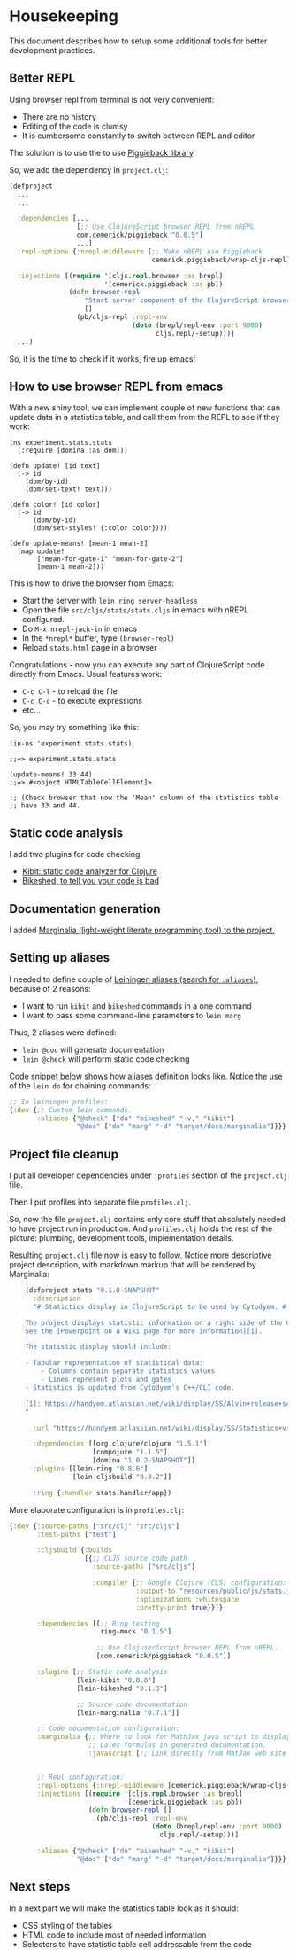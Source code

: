 # Housekeeping
This document describes how to setup some additional tools for better
development practices.

## Better REPL
Using browser repl from terminal is not very convenient:

- There are no history
- Editing of the code is clumsy
- It is cumbersome constantly to switch between REPL and editor

The solution is to use the to use [Piggieback library][1].

So, we add the dependency in `project.clj`:

```clojure
(defproject
  ...
  ...

  :dependencies [...
                 [;; Use ClojureScript browser REPL from nREPL
                 com.cemerick/piggieback "0.0.5"]
                 ...]
  :repl-options {:nrepl-middleware [;; Make nREPL use Piggieback
                                    cemerick.piggieback/wrap-cljs-repl]}

  :injections [(require '[cljs.repl.browser :as brepl]
                        '[cemerick.piggieback :as pb])
               (defn browser-repl
                   "Start server component of the ClojureScript browser REPL"
                   []
                 (pb/cljs-repl :repl-env
                               (doto (brepl/repl-env :port 9000)
                                     cljs.repl/-setup)))]
  ...)

```

So, it is the time to check if it works, fire up emacs!


## How to use browser REPL from emacs
With a new shiny tool, we can implement couple of new functions
that can update data in a statistics table, and call them from the
REPL to see if they work:

```clojurescript
(ns experiment.stats.stats
  (:require [domina :as dom]))

(defn update! [id text]
  (-> id
    (dom/by-id)
    (dom/set-text! text)))

(defn color! [id color]
  (-> id
      (dom/by-id)
      (dom/set-styles! {:color color})))

(defn update-means! [mean-1 mean-2]
  (map update!
       ["mean-for-gate-1" "mean-for-gate-2"]
       [mean-1 mean-2]))
```


This is how to drive the browser from Emacs:

- Start the server with `lein ring server-headless`
- Open the file `src/cljs/stats/stats.cljs` in emacs with nREPL
  configured.
- Do `M-x nrepl-jack-in` in emacs
- In the `*nrepl*` buffer, type `(browser-repl)`
- Reload `stats.html` page in a browser

Congratulations - now you can execute any part of ClojureScript code
directly from Emacs. Usual features work:

- `C-c C-l` - to reload the file
- `C-c C-c` - to execute expressions
- etc...

So, you may try something like this:

```clojurescript
(in-ns 'experiment.stats.stats)

;;=> experiment.stats.stats

(update-means! 33 44)
;;=> #<object HTMLTableCellElement]>

;; (Check browser that now the 'Mean' column of the statistics table
;; have 33 and 44.
```

## Static code analysis
I add two plugins for code checking:

- [Kibit: static code analyzer for Clojure][2]
- [Bikeshed: to tell you your code is bad][3]

## Documentation generation
I added
[Marginalia (light-weight literate programming tool) to the project.][4]

## Setting up aliases
I needed to define couple of
[Leiningen aliases (search for `:aliases`)][5], because of 2 reasons:

- I want to run `kibit` and `bikeshed` commands in a one command
- I want to pass some command-line parameters to `lein marg`

Thus, 2 aliases were defined:

- `lein @doc` will generate documentation
- `lein @check` will perform static code checking

Code snippet below shows how aliases definition looks like.
Notice the use of the `lein do` for chaining commands:
```clojure
;; In leiningen profiles:
{:dev {;; Custom lein commands.
       :aliases {"@check" ["do" "bikeshed" "-v," "kibit"]
                 "@doc" ["do" "marg" "-d" "target/docs/marginalia"]}}}
```

## Project file cleanup
I put all developer dependencies under `:profiles` section of the
`project.clj` file.

Then I put profiles into separate file `profiles.clj`.

So, now the file `project.clj` contains only core stuff that
absolutely needed to have project run in production. And
`profiles.clj` holds the rest of the picture: plumbing, development
tools, implementation details.

Resulting `project.clj` file now is easy to follow. Notice more descriptive
project description, with markdown markup that will be rendered by Marginalia:

```clojure
    (defproject stats "0.1.0-SNAPSHOT"
      :description
      "# Statictics display in ClojureScript to be used by Cytodyem. #

    The project displays statistic information on a right side of the Cytodyem window.
    See the [Powerpoint on a Wiki page for more information][1].

    The statistic display should include:

    - Tabular representation of statistical data:
        - Columns contain separate statistics values
        - Lines represent plots and gates
    - Statistics is updated from Cytodyem's C++/CLI code.

    [1]: https://handyem.atlassian.net/wiki/display/SS/Alvin+release+scope
    "

      :url "https://handyem.atlassian.net/wiki/display/SS/Statistics+view"

      :dependencies [[org.clojure/clojure "1.5.1"]
                     [compojure "1.1.5"]
                     [domina "1.0.2-SNAPSHOT"]]
      :plugins [[lein-ring "0.8.6"]
                [lein-cljsbuild "0.3.2"]]

      :ring {:handler stats.handler/app})

```

More elaborate configuration is in `profiles.clj`:

```clojure
{:dev {:source-paths ["src/clj" "src/cljs"]
       :test-paths ["test"]

       :cljsbuild {:builds
                   [{;; CLJS source code path
                     :source-paths ["src/cljs"]

                     :compiler {;; Google Clojure (CLS) configuration:
                                :output-to "resources/public/js/stats.js"
                                :optimizations :whitespace
                                :pretty-print true}}]}

       :dependencies [[;; Ring testing
                       ring-mock "0.1.5"]

                      ;; Use ClojuserScript browser REPL from nREPL.
                      [com.cemerick/piggieback "0.0.5"]]

       :plugins [;; Static code analysis
                 [lein-kibit "0.0.8"]
                 [lein-bikeshed "0.1.3"]

                 ;; Source code documentation
                 [lein-marginalia "0.7.1"]]

       ;; Code documentation configuration:
       :marginalia {;; Where to look for MathJax java script to display
                    ;; LaTex formulas in generated documentation.
                    :javascript [;; Link directly from MatJax web site                        "http://cdn.mathjax.org/mathjax/latest/MathJax.js?config=TeX-AMS-MML_HTMLorMML"]}


       ;; Repl configuration:
       :repl-options {:nrepl-middleware [cemerick.piggieback/wrap-cljs-repl]}
       :injections [(require '[cljs.repl.browser :as brepl]
                             '[cemerick.piggieback :as pb])
                    (defn browser-repl []
                      (pb/cljs-repl :repl-env
                                    (doto (brepl/repl-env :port 9000)
                                      cljs.repl/-setup)))]

       :aliases {"@check" ["do" "bikeshed" "-v," "kibit"]
                 "@doc" ["do" "marg" "-d" "target/docs/marginalia"]}}}
```


[1]: https://github.com/cemerick/piggieback "Piggieback:
 run clojurescript REPL from nREPL"

[2]: https://github.com/jonase/kibit "Kibit: static code analyzer for Clojure."
[3]: https://github.com/dakrone/lein-bikeshed "Bikeshed: tell you if your code is bad."
[4]: https://github.com/fogus/marginalia "Marginalia: lightweight literate programming for Clojure"

[5]: https://github.com/technomancy/leiningen/blob/master/sample.project.clj "
Sample leiningen project. (Look for `:aliases`)."

## Next steps
In a next part we will make the statistics table look as it should:

- CSS styling of the tables
- HTML code to include most of needed information
- Selectors to have statistic table cell addressable from the code

